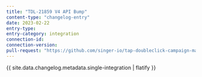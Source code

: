 ```yaml
---
title: "TDL-21859 V4 API Bump"
content-type: "changelog-entry"
date: 2023-02-22
entry-type: 
entry-category: integration
connection-id: 
connection-version: 
pull-request: "https://github.com/singer-io/tap-doubleclick-campaign-manager/pull/23"
---
```

{{ site.data.changelog.metadata.single-integration | flatify }}